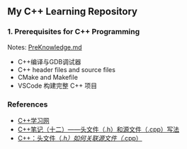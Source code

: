 ## My C++ Learning Repository


### 1. Prerequisites for C++ Programming

Notes: [PreKnowledge.md](Notes/PreKnowledge.md)

- C++编译与GDB调试器
- C++ header files and source files
- CMake and Makefile
- VSCode 构建完整 C++ 项目





### References

- [C++学习网](https://www.studycpp.cn/)
- [C++笔记（十二）——头文件（.h）和源文件（.cpp）写法](https://blog.csdn.net/qq_37764129/article/details/82994214)
- [C++：头文件（*.h）如何关联源文件（*.cpp）](https://blog.csdn.net/u013250861/article/details/127561341)
